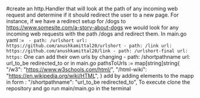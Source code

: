 #create an http.Handler that will look at the path of any incoming web request and determine if it should redirect the user to a new page.
For instance, if we have a redirect setup for /dogs to https://www.somesite.com/a-story-about-dogs we would look for any incoming web requests with the path /dogs and redirect them.
In main.go
          yaml := `
          - path: /urlshort
            url: https://github.com/anushkamittal20/urlshort
          - path: /link
            url: https://github.com/anushkamittal20/link
          - path: /urlshort-final
            url: https:`
One can add their own urls by changing           - path: /shortpathname
                                                   url: url_to_be redirected_to
or in main.go
          pathsToUrls := map[string]string{
              "/w3":        "https://www.w3schools.com/html/",
              "/html-wiki": "https://en.wikipedia.org/wiki/HTML",
            } 
add by adding elements to the mapp in form :                "/shortpathname": "url_to_be redirected_to", 
To execute clone the repository and go run main/main.go in the terminal

